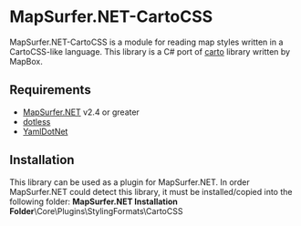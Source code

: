 # MapSurfer.NET-CartoCSS
MapSurfer.NET-CartoCSS is a module for reading map styles written in a CartoCSS-like language. This library is a C# port of [carto](https://github.com/mapbox/carto) library written by MapBox.

## Requirements
- [MapSurfer.NET](https://www.nuget.org/packages?q=mapsurfer.net) v2.4 or greater
- [dotless](https://github.com/dotless/dotless)
- [YamlDotNet](https://github.com/aaubry/YamlDotNet)

## Installation
This library can be used as a plugin for MapSurfer.NET. In order MapSurfer.NET could detect this library, it must be installed/copied into the following folder:
**MapSurfer.NET Installation Folder**\Core\Plugins\StylingFormats\CartoCSS 
